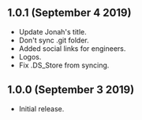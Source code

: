 ## 1.0.1 (September 4 2019)

* Update Jonah's title.
* Don't sync .git folder.
* Added social links for engineers.
* Logos.
* Fix .DS_Store from syncing.

## 1.0.0 (September 3 2019)

* Initial release.
